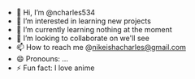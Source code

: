 - 👋 Hi, I’m @ncharles534
- 👀 I’m interested in learning new projects
- 🌱 I’m currently learning nothing at the moment
- 💞️ I’m looking to collaborate on we'll see
- 📫 How to reach me @nikeishacharles@gmail.com
- 😄 Pronouns: ...
- ⚡ Fun fact: I love anime

<!---
ncharles534/ncharles534 is a ✨ special ✨ repository because its `README.md` (this file) appears on your GitHub profile.
You can click the Preview link to take a look at your changes.
--->
